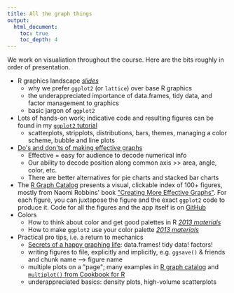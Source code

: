 ```yaml
---
title: All the graph things
output:
  html_document:
    toc: true
    toc_depth: 4
---
```


We work on visualiation throughout the course. Here are the bits roughly in order of presentation.

  * R graphics landscape *[slides](http://www.slideshare.net/jenniferbryan5811/cm005-intro-ggplot2)*
    - why we prefer `ggplot2` (or `lattice`) over base R graphics
    - the underappreciated importance of data.frames, tidy data, and factor management to graphics
    - basic jargon of `ggplot2`
  * Lots of hands-on work; indicative code and resulting figures can be found in my [`ggplot2` tutorial](https://github.com/jennybc/ggplot2-tutorial)
    - scatterplots, stripplots, distributions, bars, themes, managing a color scheme, bubble and line plots
  * [Do's and don'ts of making effective graphs](block015_graph-dos-donts.html)
    - Effective = easy for audience to decode numerical info
    - Our ability to decode position along common axis >> area, angle, color, etc. 
    - There are better alternatives for pie charts and stacked bar charts
  * The [R Graph Catalog](http://shinyapps.stat.ubc.ca/r-graph-catalog/) presents a visual, clickable index of 100+ figures, mostly from Naomi Robbins' book ["Creating More Effective Graphs"](http://www.amazon.com/Creating-Effective-Graphs-Naomi-Robbins/dp/0985911123). For each figure, you can juxtapose the figure and the exact `ggplot2` code to produce it. Code for all the figures and the app itself is on [GitHub](https://github.com/jennybc/r-graph-catalog)
  * Colors
    - How to think about color and get good palettes in R *[2013 materials](http://www.stat.ubc.ca/~jenny/STAT545A/block14_colors.html)*
    - How to make `ggplot2` use your color palette *[2013 materials](http://www.stat.ubc.ca/~jenny/STAT545A/block17_colorsGgplot2Qualitative.html)*
  * Practical pro tips, i.e. a return to mechanics
    - [Secrets of a happy graphing life](block016_secrets-happy-graphing.html): data.frames! tidy data! factors!
    - writing figures to file, explicitly and implicitly, e.g. `ggsave()` & friends and chunk name --> figure name
    - multiple plots on a "page"; many examples in [R graph catalog](http://shinyapps.stat.ubc.ca/r-graph-catalog/) and [`multiplot()` from Cookbook for R](http://www.cookbook-r.com/Graphs/Multiple_graphs_on_one_page_(ggplot2)/)
    - underappreciated basics: density plots, high-volume scatterplots
